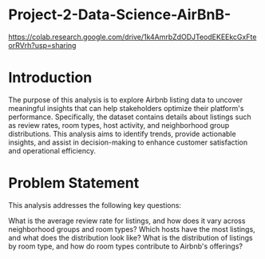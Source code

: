 # **Project-2-Data-Science-AirBnB-**

https://colab.research.google.com/drive/1k4AmrbZdODJTeodEKEEkcGxFteorRVrh?usp=sharing

# **Introduction**
The purpose of this analysis is to explore Airbnb listing data to uncover meaningful insights that can help stakeholders optimize their platform's performance. Specifically, the dataset contains details about listings such as review rates, room types, host activity, and neighborhood group distributions. This analysis aims to identify trends, provide actionable insights, and assist in decision-making to enhance customer satisfaction and operational efficiency.

# **Problem Statement**
This analysis addresses the following key questions:

What is the average review rate for listings, and how does it vary across neighborhood groups and room types?
Which hosts have the most listings, and what does the distribution look like?
What is the distribution of listings by room type, and how do room types contribute to Airbnb's offerings?

